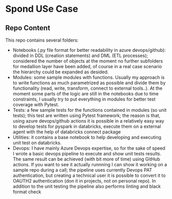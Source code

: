 # Spond USe Case

## Repo Content
This repo contains several folders:
- Notebooks (.py file format for better readability in azure devops/github): divided in DDL (creation statements) and DML (ETL processes); considered the number of objects at the moment no further subfolders for medallion layer have been added, of course in a real case scenario the hierarchy could be expanded as desided.
- Modules: some sample modules with functions. Usually my approach is to write functions as much parametrized as possible and divide them by functionality (read, write, transform, connect to external tools..). At the moment some parts of the logic are still in the notebooks due to time constraints, I usually try to put everything in modules for better test coverage with Pytest.
- Tests: a few sample tests for the functions contained in modules (so unit tests); this test are written using Pytest framework; the reason is that, using azure devops/github actions it is possible in a relatively easy way to develop tests for pyspark in databricks, execute them on a external agent with the help of databricks connect package
- Utilities: it contains a base notebook to help developing and executing unit test on databricks.
- Devops: I have mainly Azure Devops expertise, so for the sake of speed I wrote a basic devops pipeline to execute and show unit tests results. The same result can be achieved (with bit more of time) using GitHub actions. If you want to see it actually runnning  I can show it working on a sample repo during a call; the pipeline uses currently Devops PAT authentication, but creating a technical user it is possible to convert it to OAUTH2 authentication (don it in projects, not on personal repo). In addition to the unit testing the pipeline also performs linting and black format check


